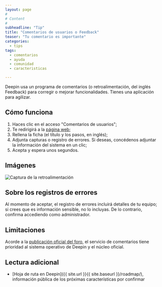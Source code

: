 ```yaml
---
layout: page
#
# Content
#
subheadline: "Tip"
title: "Comentarios de usuarios o Feedback"
teaser: "Tu comentario es importante"
categories:
  - tips
tags:
  - comentarios
  - ayuda
  - comunidad
  - caracteristicas

---
```


Deepin usa un programa de comentarios (o retroalimentación, del inglés Feedback) para corregir o mejorar funcionalidades. Tienes una aplicación para agilizar.

## Cómo funciona

1. Haces clic en el acceso "Comentarios de usuarios";
2. Te redirigirá a la [página web](http://feedback.deepin.org/);
3. Rellena la ficha (el título y los pasos, en inglés);
4. Adjunta capturas o registro de errores. Si deseas, concédenos adjuntar la información del sistema en un clic;
5. Acepta y espera unos segundos.

## Imágenes
<div class="row">
    <div class="medium-12 columns t30">
    <img src="{{ site.urlimg }}DeepinFeedback.png" alt="Captura de la retroalimentación">
    </div><!-- /.medium-4.columns -->
</div>

## Sobre los registros de errores

Al momento de aceptar, el registro de errores incluirá detalles de tu equipo; si crees que es información sensible, no lo incluyas. De lo contrario, confirma accediendo como administrador.

## Limitaciones

Acorde a la [publicación oficial del foro](https://bbs.deepin.org/forum.php?mod=viewthread&tid=134758), el servicio de comentarios tiene prioridad al sistema operativo de Deepin y el núcleo oficial. 

## Lectura adicional
* [Hoja de ruta en Deepin]({{ site.url }}{{ site.baseurl }}/roadmap/), información pública de los próximas características por confirmar

